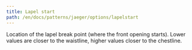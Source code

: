 ```yaml
---
title: Lapel start
path: /en/docs/patterns/jaeger/options/lapelstart
---
```


Location of the lapel break point (where the front opening starts). Lower values are closer to the waistline, higher values closer to the chestline.